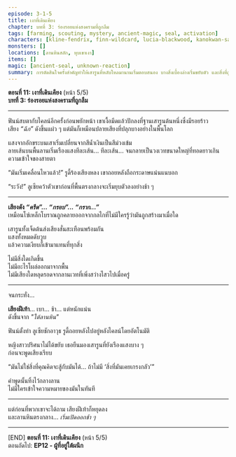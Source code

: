 ```yaml
---
episode: 3-1-5
title: เงาที่เดินเคียง
chapter: บทที่ 3: ร่องรอยแห่งสงครามที่ถูกลืม
tags: [farming, scouting, mystery, ancient-magic, seal, activation]
characters: [kline-fendrix, finn-wildcard, lucia-blackwood, kanokwan-sarisa, rudy-gearwright]
monsters: []
locations: [ลานหินสลัก, หุบเขาเงา]
items: []
magic: [ancient-seal, unknown-reaction]
summary: การตัดสินใจครั้งสำคัญทำให้เสารูนที่หลับใหลมานานเริ่มตอบสนอง บางสิ่งเบื้องล่างเริ่มขยับตัว และสิ่งที่ถูกปิดผนึกไว้... อาจไม่ใช่แค่พลัง
---
```


**ตอนที่ 11: เงาที่เดินเคียง**  (หน้า 5/5)  
**บทที่ 3: ร่องรอยแห่งสงครามที่ถูกลืม**

---

ฟินน์สบตากับไคลน์อีกครั้งก่อนพยักหน้า เขาเงื้อมีดแล้วปักลงที่ฐานเสารูนต้นหนึ่งซึ่งมีรอยร้าว  
เสียง *“ฉึก”* ดังขึ้นแผ่ว ๆ แต่มันก็เหมือนปลายเสียงที่ปลุกบางอย่างในพื้นโลก

แสงจากอักขระบนเสาเริ่มเปลี่ยนจากสีน้ำเงินเป็นสีม่วงเข้ม  
ลายเส้นบนพื้นลานเริ่มเรืองแสงทีละเส้น... ทีละเส้น... จนกลายเป็นวงเวทขนาดใหญ่ที่ทอดยาวเกินความเข้าใจของสายตา

“มันเริ่มเคลื่อนไหวแล้ว!” รูดี้ร้องเสียงหลง เขาถอยหลังถือกระดาษแน่นแนบอก

“ระวัง!” ลูเซียคว้าตัวเขาก่อนที่พื้นตรงกลางจะเริ่มยุบตัวลงอย่างช้า ๆ

---

**เสียงดัง *“ครืด”... “กรอบ”... “กราก...”***  
เหมือนโซ่เหล็กโบราณถูกคลายออกจากกลไกที่ไม่มีใครรู้ว่ามันถูกสร้างมาเมื่อใด

เสารูนทั้งเจ็ดต้นส่งเสียงสั่นสะเทือนพร้อมกัน  
แสงทั้งหมดดับวูบ  
แล้วความเงียบก็เข้ามาแทนที่ทุกสิ่ง

ไม่มีสิ่งใดเกิดขึ้น  
ไม่มีอะไรโผล่ออกมาจากพื้น  
ไม่มีเสียงใดหลุดรอดจากลานเวทที่เพิ่งสว่างไสวไปเมื่อครู่

---

จนกระทั่ง...

**เสียงฝีเท้า**... เบา... ช้า... แต่หนักแน่น  
ดังขึ้นจาก *"ใต้ลานหิน"*

ฟินน์ตั้งท่า ลูเซียชักอาวุธ รูดี้ถอยหลังไปอยู่หลังไคลน์โดยอัตโนมัติ

หญิงสาวปริศนาไม่ได้ขยับ เธอยืนมองเสารูนที่ยังเรืองแสงบาง ๆ  
ก่อนจะพูดเสียงเรียบ

“มันไม่ใช่สิ่งที่คุณคิดจะสู้กับมันได้... ถ้าไม่มี ‘สิ่งที่มันเคยเกรงกลัว’”

คำพูดนั้นทิ้งไว้กลางลาน  
ไม่มีใครเข้าใจความหมายของมันในทันที

---

แต่ก่อนที่พวกเขาจะได้ถาม เสียงฝีเท้าก็หยุดลง  
และลานหินตรงกลาง... *เริ่มเปิดออกช้า ๆ*

---

[END] **ตอนที่ 11: เงาที่เดินเคียง** (หน้า 5/5)  
ตอนถัดไป: **EP12 - ผู้ที่อยู่ใต้ผนึก**